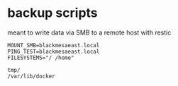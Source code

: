 # backup scripts
meant to write data via SMB to a remote host with restic

```/home/$USER/.config/backup/environment:
MOUNT_SMB=blackmesaeast.local
PING_TEST=blackmesaeast.local
FILESYSTEMS="/ /home"
```

```/home/${USER}/.config/backup/excludes
tmp/
/var/lib/docker
```
